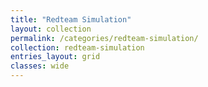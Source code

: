 ```yaml
---
title: "Redteam Simulation"
layout: collection
permalink: /categories/redteam-simulation/
collection: redteam-simulation
entries_layout: grid
classes: wide
---
```


